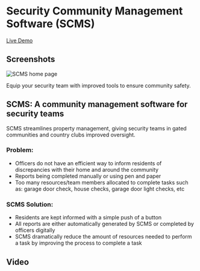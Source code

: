 # Security Community Management Software (SCMS)

[Live Demo](https://scms-fe.onrender.com)

## Screenshots

![SCMS home page](https://github.com/user-attachments/assets/c6472924-6ca7-4f56-991f-9853053326ed)

Equip your security team with improved tools to ensure community safety.

## SCMS: A community management software for security teams
SCMS streamlines property management, giving security teams in gated communities and country clubs improved oversight.

###  Problem:
- Officers do not have an efficient way to inform residents of discrepancies with their home and around the community
- Reports being completed manually or using pen and paper
- Too many resources/team members allocated to complete tasks such as: garage door check, house checks, garage door light checks, etc 


### SCMS Solution:
- Residents are kept informed with a simple push of a button
- All reports are either automatically generated by SCMS or completed by officers digitally
- SCMS dramatically reduce the amount of resources needed to perform a task by improving the process to complete a task

## Video
